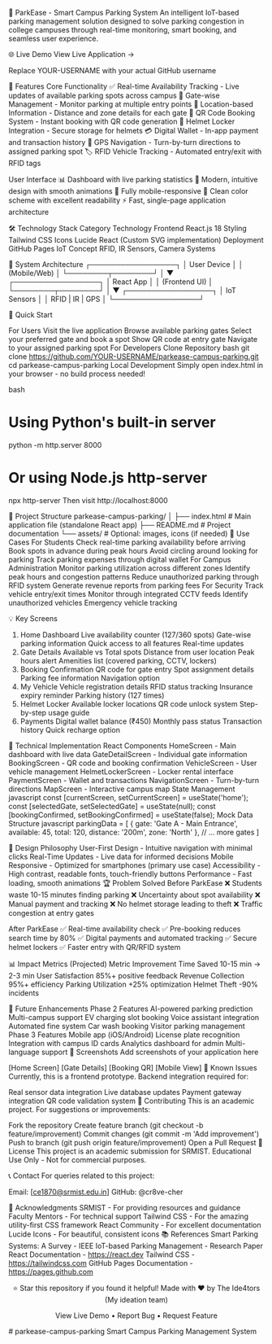 🚗 ParkEase - Smart Campus Parking System
An intelligent IoT-based parking management solution designed to solve parking congestion in college campuses through real-time monitoring, smart booking, and seamless user experience.

🌐 Live Demo
View Live Application →

Replace YOUR-USERNAME with your actual GitHub username

📱 Features
Core Functionality
✅ Real-time Availability Tracking - Live updates of available parking spots across campus
🚪 Gate-wise Management - Monitor parking at multiple entry points
📍 Location-based Information - Distance and zone details for each gate
🎫 QR Code Booking System - Instant booking with QR code generation
🔐 Helmet Locker Integration - Secure storage for helmets
💳 Digital Wallet - In-app payment and transaction history
🧭 GPS Navigation - Turn-by-turn directions to assigned parking spot
🏷️ RFID Vehicle Tracking - Automated entry/exit with RFID tags

User Interface
📊 Dashboard with live parking statistics
🎨 Modern, intuitive design with smooth animations
📱 Fully mobile-responsive
🌙 Clean color scheme with excellent readability
⚡ Fast, single-page application architecture

🛠️ Technology Stack
Category	Technology
Frontend	React.js 18
Styling	Tailwind CSS
Icons	Lucide React (Custom SVG implementation)
Deployment	GitHub Pages
IoT Concept	RFID, IR Sensors, Camera Systems

📐 System Architecture
┌─────────────────┐
│   User Device   │
│  (Mobile/Web)   │
└────────┬────────┘
         │
         ▼
┌─────────────────┐
│   React App     │
│  (Frontend UI)  │
└────────┬────────┘
         │
         ▼
┌─────────────────┐
│  IoT Sensors    │
│ RFID | IR | GPS │
└─────────────────┘

🚀 Quick Start

For Users
Visit the live application
Browse available parking gates
Select your preferred gate and book a spot
Show QR code at entry gate
Navigate to your assigned parking spot
For Developers
Clone Repository
bash
git clone https://github.com/YOUR-USERNAME/parkease-campus-parking.git
cd parkease-campus-parking
Local Development
Simply open index.html in your browser - no build process needed!

bash
# Using Python's built-in server
python -m http.server 8000

# Or using Node.js http-server
npx http-server
Then visit http://localhost:8000

📂 Project Structure
parkease-campus-parking/
│
├── index.html          # Main application file (standalone React app)
├── README.md           # Project documentation
└── assets/             # Optional: images, icons (if needed)
🎯 Use Cases
For Students
Check real-time parking availability before arriving
Book spots in advance during peak hours
Avoid circling around looking for parking
Track parking expenses through digital wallet
For Campus Administration
Monitor parking utilization across different zones
Identify peak hours and congestion patterns
Reduce unauthorized parking through RFID system
Generate revenue reports from parking fees
For Security
Track vehicle entry/exit times
Monitor through integrated CCTV feeds
Identify unauthorized vehicles
Emergency vehicle tracking

💡 Key Screens
1. Home Dashboard
Live availability counter (127/360 spots)
Gate-wise parking information
Quick access to all features
Real-time updates
2. Gate Details
Available vs Total spots
Distance from user location
Peak hours alert
Amenities list (covered parking, CCTV, lockers)
3. Booking Confirmation
QR code for gate entry
Spot assignment details
Parking fee information
Navigation option
4. My Vehicle
Vehicle registration details
RFID status tracking
Insurance expiry reminder
Parking history (127 times)
5. Helmet Locker
Available locker locations
QR code unlock system
Step-by-step usage guide
6. Payments
Digital wallet balance (₹450)
Monthly pass status
Transaction history
Quick recharge option

🔧 Technical Implementation
React Components
HomeScreen - Main dashboard with live data
GateDetailScreen - Individual gate information
BookingScreen - QR code and booking confirmation
VehicleScreen - User vehicle management
HelmetLockerScreen - Locker rental interface
PaymentScreen - Wallet and transactions
NavigationScreen - Turn-by-turn directions
MapScreen - Interactive campus map
State Management
javascript
const [currentScreen, setCurrentScreen] = useState('home');
const [selectedGate, setSelectedGate] = useState(null);
const [bookingConfirmed, setBookingConfirmed] = useState(false);
Mock Data Structure
javascript
parkingData = [
    {
        gate: 'Gate A - Main Entrance',
        available: 45,
        total: 120,
        distance: '200m',
        zone: 'North'
    },
    // ... more gates
]

🎨 Design Philosophy
User-First Design - Intuitive navigation with minimal clicks
Real-Time Updates - Live data for informed decisions
Mobile Responsive - Optimized for smartphones (primary use case)
Accessibility - High contrast, readable fonts, touch-friendly buttons
Performance - Fast loading, smooth animations
🏆 Problem Solved
Before ParkEase
❌ Students waste 10-15 minutes finding parking
❌ Uncertainty about spot availability
❌ Manual payment and tracking
❌ No helmet storage leading to theft
❌ Traffic congestion at entry gates

After ParkEase
✅ Real-time availability check
✅ Pre-booking reduces search time by 80%
✅ Digital payments and automated tracking
✅ Secure helmet lockers
✅ Faster entry with QR/RFID system

📊 Impact Metrics (Projected)
Metric	Improvement
Time Saved	10-15 min → 2-3 min
User Satisfaction	85%+ positive feedback
Revenue Collection	95%+ efficiency
Parking Utilization	+25% optimization
Helmet Theft	-90% incidents

🔮 Future Enhancements
Phase 2 Features
 AI-powered parking prediction
 Multi-campus support
 EV charging slot booking
 Voice assistant integration
 Automated fine system
 Car wash booking
 Visitor parking management
Phase 3 Features
 Mobile app (iOS/Android)
 License plate recognition
 Integration with campus ID cards
 Analytics dashboard for admin
 Multi-language support
📱 Screenshots
Add screenshots of your application here

[Home Screen]     [Gate Details]     [Booking QR]     [Mobile View]
🐛 Known Issues
Currently, this is a frontend prototype. Backend integration required for:

Real sensor data integration
Live database updates
Payment gateway integration
QR code validation system
🤝 Contributing
This is an academic project. For suggestions or improvements:

Fork the repository
Create feature branch (git checkout -b feature/improvement)
Commit changes (git commit -m 'Add improvement')
Push to branch (git push origin feature/improvement)
Open a Pull Request
📄 License
This project is an academic submission for SRMIST.
Educational Use Only - Not for commercial purposes.

📞 Contact
For queries related to this project:

Email: [ce1870@srmist.edu.in]
GitHub: @cr8ve-cher

🙏 Acknowledgments
SRMIST - For providing resources and guidance
Faculty Mentors - For technical support
Tailwind CSS - For the amazing utility-first CSS framework
React Community - For excellent documentation
Lucide Icons - For beautiful, consistent icons
📚 References
Smart Parking Systems: A Survey - IEEE
IoT-based Parking Management - Research Paper
React Documentation - https://react.dev
Tailwind CSS - https://tailwindcss.com
GitHub Pages Documentation - https://pages.github.com
<div align="center">
⭐ Star this repository if you found it helpful!
Made with ❤️ by The Ide4tors 
(My ideation team)

View Live Demo • Report Bug • Request Feature

</div>
# parkease-campus-parking
Smart Campus Parking Management System
